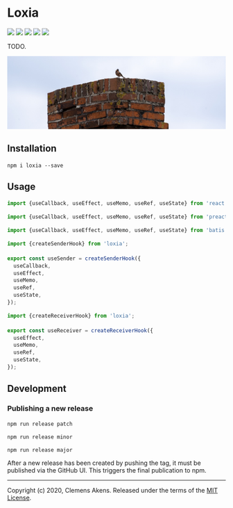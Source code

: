 # Loxia

[![][ci-badge]][ci-link] [![][version-badge]][version-link]
[![][license-badge]][license-link] [![][types-badge]][types-link]
[![][size-badge]][size-link]

[ci-badge]: https://github.com/clebert/loxia/workflows/CI/badge.svg
[ci-link]: https://github.com/clebert/loxia
[version-badge]: https://badgen.net/npm/v/loxia
[version-link]: https://www.npmjs.com/package/loxia
[license-badge]: https://badgen.net/npm/license/loxia
[license-link]: https://github.com/clebert/loxia/blob/master/LICENSE
[types-badge]: https://badgen.net/npm/types/loxia
[types-link]: https://github.com/clebert/loxia
[size-badge]: https://badgen.net/bundlephobia/minzip/loxia
[size-link]: https://bundlephobia.com/result?p=loxia

TODO.

<img src="./loxia.jpg"/>

## Installation

```
npm i loxia --save
```

## Usage

```js
import {useCallback, useEffect, useMemo, useRef, useState} from 'react';
```

```js
import {useCallback, useEffect, useMemo, useRef, useState} from 'preact/hooks';
```

```js
import {useCallback, useEffect, useMemo, useRef, useState} from 'batis';
```

```js
import {createSenderHook} from 'loxia';

export const useSender = createSenderHook({
  useCallback,
  useEffect,
  useMemo,
  useRef,
  useState,
});
```

```js
import {createReceiverHook} from 'loxia';

export const useReceiver = createReceiverHook({
  useEffect,
  useMemo,
  useRef,
  useState,
});
```

## Development

### Publishing a new release

```
npm run release patch
```

```
npm run release minor
```

```
npm run release major
```

After a new release has been created by pushing the tag, it must be published
via the GitHub UI. This triggers the final publication to npm.

---

Copyright (c) 2020, Clemens Akens. Released under the terms of the
[MIT License](https://github.com/clebert/loxia/blob/master/LICENSE).
